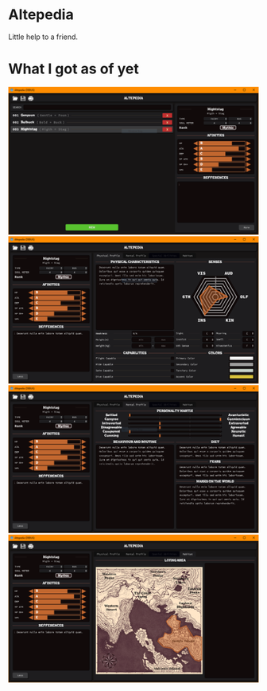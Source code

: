 # Altepedia
Little help to a friend.

# What I got as of yet
![The Main Panel](https://raw.githubusercontent.com/R3X-G1L6AME5H/Altepedia/master/Screenshots/MainPanel.PNG)
![The Physical Characteristics Panel](https://raw.githubusercontent.com/R3X-G1L6AME5H/Altepedia/master/Screenshots/PhysicalPanel.PNG)
![The Mental Profile Panel](https://raw.githubusercontent.com/R3X-G1L6AME5H/Altepedia/master/Screenshots/MentalPanel.PNG)
![The Habitat Panel](https://raw.githubusercontent.com/R3X-G1L6AME5H/Altepedia/master/Screenshots/HabitatPanel.PNG)
